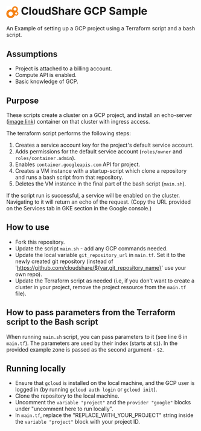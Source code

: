 # <img src="./images/cloudshare-logo.png" alt="drawing" width="32" style="vertical-align: middle;"/> CloudShare GCP Sample

An Example of setting up a GCP project using a Terraform script and a bash script.

## Assumptions
* Project is attached to a billing account.
* Compute API is enabled.
* Basic knowledge of GCP.

## Purpose
These scripts create a cluster on a GCP project, and install an echo-server ([image link](https://console.cloud.google.com/gcr/images/google-containers/GLOBAL/echoserver@sha256:5d99aa1120524c801bc8c1a7077e8f5ec122ba16b6dda1a5d3826057f67b9bcb/details?tab=info)) container on that cluster with ingress access.

The terraform script performs the following steps:
1. Creates a service account key for the project's default service account.
2. Adds permissions for the default service account (`roles/owner` and `roles/container.admin`).
3. Enables `container.googleapis.com` API for project.
4. Creates a VM instance with a startup-script which clone a repository and runs a bash script from that repository.
5. Deletes the VM instance in the final part of the bash script (`main.sh`).

If the script run is successful, a service will be enabled on the cluster. Navigating to it will return an echo of the request. (Copy the URL provided on the Services tab in GKE section in the Google console.)

## How to use
* Fork this repository.
* Update the script `main.sh` - add any GCP commands needed.
* Update the local variable `git_repository_url` in `main.tf`. Set it to the newly created git repository (instead of 'https://github.com/cloudshare/${var.git_repository_name}' use your own repo).
* Update the Terraform script as needed (i.e, if you don't want to create a cluster in your project, remove the project resource from the `main.tf` file).

## How to pass parameters from the Terraform script to the Bash script
When running `main.sh` script, you can pass parameters to it (see line 6 in `main.tf`). The parameters are used by their index (starts at `$1`). In the provided example zone is passed as the second argument - `$2`.

## Running locally
* Ensure that `gcloud` is installed on the local machine, and the GCP user is logged in (by running `gcloud auth login` or `gcloud init`).
* Clone the repository to the local machine.
* Uncomment the `variable "project"` and the `provider "google"` blocks under "uncomment here to run locally".
* In `main.tf`, replace the "REPLACE_WITH_YOUR_PROJECT" string inside the `variable "project"` block with your project ID.
